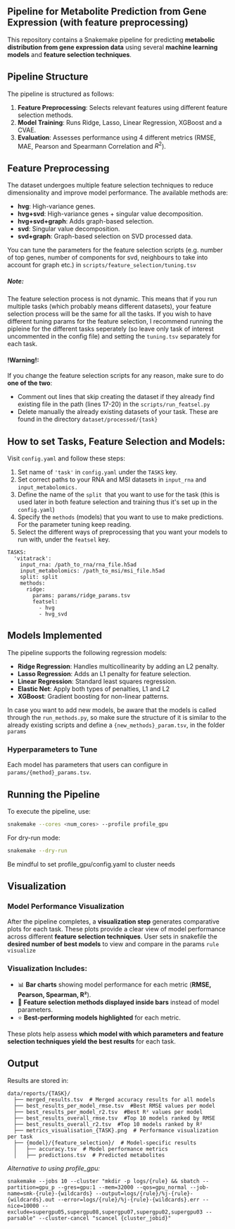 
## Pipeline for Metabolite Prediction from Gene Expression (with feature preprocessing)

This repository contains a Snakemake pipeline for predicting **metabolic distribution from gene expression data** using several **machine learning models** and **feature selection techniques**.


## Pipeline Structure

The pipeline is structured as follows:

1. **Feature Preprocessing**: Selects relevant features using different feature selection methods.
2. **Model Training**: Runs Ridge, Lasso, Linear Regression, XGBoost and a CVAE.
3. **Evaluation**: Assesses performance using 4 different metrics (RMSE, MAE, Pearson and Spearmann Correlation and $R^2$).

## Feature Preprocessing

The dataset undergoes multiple feature selection techniques to reduce dimensionality and improve model performance. The available methods are:

- **hvg**: High-variance genes.
- **hvg+svd**: High-variance genes + singular value decomposition.
- **hvg+svd+graph**: Adds graph-based selection.
- **svd**: Singular value decomposition.
- **svd+graph**: Graph-based selection on SVD processed data.

You can tune the parameters for the feature selection scripts (e.g. number of top genes, number of components for svd, neighbours to take into account for graph etc.) in `scripts/feature_selection/tuning.tsv`

##### *Note:*

The feature selection process is not dynamic. This means that if you run multiple tasks (which probably means different datasets), your feature selection process will be the same for all the tasks. If you wish to have different tuning params for the feature selection, I recommend running the pipleine for the different tasks seperately (so leave only task of interest uncommented in the config file) and setting the `tuning.tsv` separately for each task.

#### !Warning!:

If you change the feature selection scripts for any reason, make sure to do **one of the two**:

* Comment out lines that skip creating the dataset if they already find existing file in the path (lines 17-20) in the `scripts/run_featsel.py`
* Delete manually the already existing datasets of your task. These are found in the directory `dataset/processed/{task}`

## How to set Tasks, Feature Selection and Models:

Visit `config.yaml` and follow these steps:

1. Set name of `'task'` in `config.yaml` under the `TASKS` key.
2. Set correct paths to your RNA and MSI datasets in `input_rna` and `input_metabolomics.`
3. Define the name of the `split `that you want to use for the task (this is used later in both feature selection and training thus it's set up in the `config.yaml`)
4. Specify the `methods` (models) that you want to use to make predictions. For the parameter tuning keep reading.
5. Select the different ways of preprocessing that you want your models to run with, under the `featsel` key.

```
TASKS:
  'vitatrack':
    input_rna: /path_to_rna/rna_file.h5ad
    input_metabolomics: /path_to_msi/msi_file.h5ad
    split: split
    methods:
      ridge:
        params: params/ridge_params.tsv
        featsel:
          - hvg
          - hvg_svd

```

## Models Implemented

The pipeline supports the following regression models:

- **Ridge Regression**: Handles multicollinearity by adding an L2 penalty.
- **Lasso Regression**: Adds an L1 penalty for feature selection.
- **Linear Regression**: Standard least squares regression.
- **Elastic Net**: Apply both types of penalties, L1 and L2
- **XGBoost**: Gradient boosting for non-linear patterns.

In case you want to add new models, be aware that the models is called through the `run_methods.py`, so make sure the structure of it is similar to the already existing scripts and define a `{new_methods}_param.tsv`, in the folder `params`

### Hyperparameters to Tune

Each model has parameters that users can configure in `params/{method}_params.tsv`.

## Running the Pipeline

To execute the pipeline, use:

```bash
snakemake --cores <num_cores> --profile profile_gpu
```

For dry-run mode:

```bash
snakemake --dry-run
```

Be mindful to set profile_gpu/config.yaml to cluster needs


## Visualization

### Model Performance Visualization

After the pipeline completes, a **visualization step** generates comparative plots for each task. These plots provide a clear view of model performance across different **feature selection techniques**. User sets in snakefile the **desired number of best models** to view and compare in the params `rule visualize`

### Visualization Includes:

- 📊 **Bar charts** showing model performance for each metric (**RMSE, Pearson, Spearman, R²**).
- 🎯 **Feature selection methods displayed inside bars** instead of model parameters.
- ⭐ **Best-performing models highlighted** for each metric.

These plots help assess **which model with which parameters and feature selection techniques yield the best results** for each task.

## Output

Results are stored in:

```
data/reports/{TASK}/
  ├── merged_results.tsv  # Merged accuracy results for all models
  ├── best_results_per_model_rmse.tsv  #Best RMSE values per model
  ├── best_results_per_model_r2.tsv  #Best R² values per model
  ├── best_results_overall_rmse.tsv  #Top 10 models ranked by RMSE
  ├── best_results_overall_r2.tsv  #Top 10 models ranked by R²
  ├── metrics_visualisation_{TASK}.png  # Performance visualization per task
  ├── {model}/{feature_selection}/  # Model-specific results
  │   ├── accuracy.tsv  # Model performance metrics
  │   ├── predictions.tsv  # Predicted metabolites
```

*Alternative to using profile_gpu:*

```
snakemake --jobs 10 --cluster "mkdir -p logs/{rule} && sbatch --partition=gpu_p --gres=gpu:1 --mem=32000 --qos=gpu_normal --job-name=smk-{rule}-{wildcards} --output=logs/{rule}/%j-{rule}-{wildcards}.out --error=logs/{rule}/%j-{rule}-{wildcards}.err --nice=10000 --exclude=supergpu05,supergpu08,supergpu07,supergpu02,supergpu03 --parsable" --cluster-cancel "scancel {cluster_jobid}"
```
